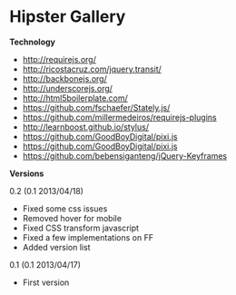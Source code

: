 Hipster Gallery
========================

<b>Technology</b>

- http://requirejs.org/
- http://ricostacruz.com/jquery.transit/
- http://backbonejs.org/
- http://underscorejs.org/
- http://html5boilerplate.com/
- https://github.com/fschaefer/Stately.js/
- https://github.com/millermedeiros/requirejs-plugins
- http://learnboost.github.io/stylus/
- https://github.com/GoodBoyDigital/pixi.js
- https://github.com/GoodBoyDigital/pixi.js
- https://github.com/bebensiganteng/jQuery-Keyframes

<b>Versions</b>

0.2 (0.1 2013/04/18)
- Fixed some css issues
- Removed hover for mobile
- Fixed CSS transform javascript
- Fixed a few implementations on FF
- Added version list

0.1 (0.1 2013/04/17)
- First version
